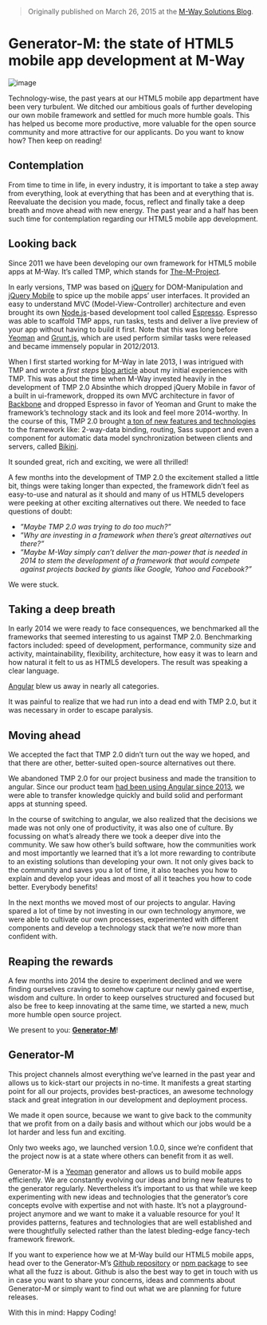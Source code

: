 > Originally published on March 26, 2015 at the [M-Way Solutions Blog](http://blog.mwaysolutions.com/2015/03/26/generator-m-the-state-of-html5-mobile-app-development-at-m-way/).

# Generator-M: the state of HTML5 mobile app development at M-Way

![image](img/header.jpg)

Technology-wise, the past years at our HTML5 mobile app department have been very turbulent. We ditched our ambitious goals of further developing our own mobile framework and settled for much more humble goals. This has helped us become more productive, more valuable for the open source community and more attractive for our applicants. Do you want to know how? Then keep on reading!


## Contemplation

From time to time in life, in every industry, it is important to take a step away from everything, look at everything that has been and at everything that is. Reevaluate the decision you made, focus, reflect and finally take a deep breath and move ahead with new energy. The past year and a half has been such time for contemplation regarding our HTML5 mobile app development.

## Looking back

Since 2011 we have been developing our own framework for HTML5 mobile apps at M-Way. It’s called TMP, which stands for [The-M-Project](https://github.com/mwaylabs/The-M-Project).

In early versions, TMP was based on [jQuery](https://github.com/jquery/jquery) for DOM-Manipulation and [jQuery Mobile](https://github.com/jquery/jquery-mobile) to spice up the mobile apps’ user interfaces. It provided an easy to understand MVC (Model-View-Controller) architecture and even brought its own [Node.js](https://nodejs.org/)-based development tool called [Espresso](https://github.com/mwaylabs/Espresso). Espresso was able to scaffold TMP apps, run tasks, tests and deliver a live preview of your app without having to build it first. Note that this was long before [Yeoman](http://yeoman.io/) and [Grunt.js](http://gruntjs.com/), which are used perform similar tasks were released and became immensely popular in 2012/2013.

When I first started working for M-Way in late 2013, I was intrigued with TMP and wrote a *first steps* [blog article](http://blog.the-m-project.org/2013/11/11/first-steps-with-the-m-project/) about my initial experiences with TMP. This was about the time when M-Way invested heavily in the development of TMP 2.0 Absinthe which dropped jQuery Mobile in favor of a built in ui-framework, dropped its own MVC architecture in favor of [Backbone](https://github.com/jashkenas/backbone) and dropped Espresso in favor of Yeoman and Grunt to make the framework’s technology stack and its look and feel more 2014-worthy. In the course of this, TMP 2.0 brought [a ton of new features and technologies](https://github.com/mwaylabs/The-M-Project/#whats-new) to the framework like: 2-way-data binding, routing, Sass support and even a component for automatic data model synchronization between clients and servers, called [Bikini](http://www.the-m-project.org/bikini.html).

It sounded great, rich and exciting, we were all thrilled!

A few months into the development of TMP 2.0 the excitement stalled a little bit, things were taking longer than expected, the framework didn’t feel as easy-to-use and natural as it should and many of us HTML5 developers were peeking at other exciting alternatives out there. We needed to face questions of doubt:

- *”Maybe TMP 2.0 was trying to do too much?”*
- *”Why are investing in a framework when there’s great alternatives out there?”*
- *”Maybe M-Way simply can’t deliver the man-power that is needed in 2014 to stem the development of a framework that would compete against projects backed by giants like Google, Yahoo and Facebook?”*

We were stuck.

## Taking a deep breath

In early 2014 we were ready to face consequences, we benchmarked all the frameworks that seemed interesting to us against TMP 2.0. Benchmarking factors included: speed of development, performance, community size and activity, maintainability, flexibility, architecture, how easy it was to learn and how natural it felt to us as HTML5 developers. The result was speaking a clear language.

[Angular](https://angularjs.org/) blew us away in nearly all categories.

It was painful to realize that we had run into a dead end with TMP 2.0, but it was necessary in order to escape paralysis.

## Moving ahead

We accepted the fact that TMP 2.0 didn’t turn out the way we hoped, and that there are other, better-suited open-source alternatives out there.

We abandoned TMP 2.0 for our project business and made the transition to angular. Since our product team [had been using Angular since 2013](http://blog.mwaysolutions.com/2014/07/02/angularjs-in-action/), we were able to transfer knowledge quickly and build solid and performant apps at stunning speed.

In the course of switching to angular, we also realized that the decisions we made was not only one of productivity, it was also one of culture. By focussing on what’s already there we took a deeper dive into the community. We saw how other’s build software, how the communities work and most importantly we learned that it’s a lot more rewarding to contribute to an existing solutions than developing your own. It not only gives back to the community and saves you a lot of time, it also teaches you how to explain and develop your ideas and most of all it teaches you how to code better.
Everybody benefits!

In the next months we moved most of our projects to angular. Having spared a lot of time by not investing in our own technology anymore, we were able to cultivate our own processes, experimented with different components and develop a technology stack that we’re now more than confident with.

## Reaping the rewards

A few months into 2014 the desire to experiment declined and we were finding ourselves craving to somehow capture our newly gained expertise, wisdom and culture. In order to keep ourselves structured and focused but also be free to keep innovating at the same time, we started a new, much more humble open source project.

We present to you: **[Generator-M](https://github.com/mwaylabs/generator-m)**!

## Generator-M

This project channels almost everything we’ve learned in the past year and allows us to kick-start our projects in no-time. It manifests a great starting point for all our projects, provides best-practices, an awesome technology stack and great integration in our development and deployment process.

We made it open source, because we want to give back to the community that we profit from on a daily basis and without which our jobs would be a lot harder and less fun and exciting.

Only two weeks ago, we launched version 1.0.0, since we’re confident that the project now is at a state where others can benefit from it as well.

Generator-M is a [Yeoman](http://yeoman.io/) generator and allows us to build mobile apps efficiently. We are constantly evolving our ideas and bring new features to the generator regularly. Nevertheless it’s important to us that while we keep experimenting with new ideas and technologies that the generator’s core concepts evolve with expertise and not with haste. It’s not a playground-project anymore and we want to make it a valuable resource for you!
It provides patterns, features and technologies that are well established and were thoughtfully selected rather than the latest bleding-edge fancy-tech framework firework.

If you want to experience how we at M-Way build our HTML5 mobile apps, head over to the Generator-M’s [Github repository](https://github.com/mwaylabs/generator-m) or [npm package](https://www.npmjs.com/package/generator-m) to see what all the fuzz is about. Github is also the best way to get in touch with us in case you want to share your concerns, ideas and comments about Generator-M or simply want to find out what we are planning for future releases.

With this in mind: Happy Coding!
